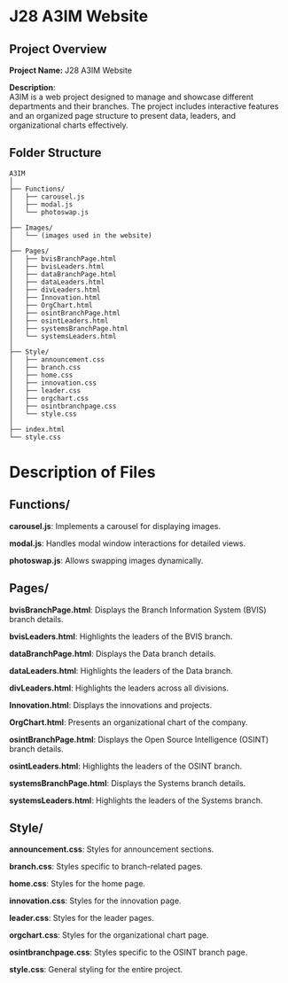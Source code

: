 # J28 A3IM Website

## Project Overview

**Project Name:** J28 A3IM Website

**Description**:  
A3IM is a web project designed to manage and showcase different departments and their branches. The project includes interactive features and an organized page structure to present data, leaders, and organizational charts effectively.

## Folder Structure

```
A3IM
│
├── Functions/
│   ├── carousel.js
│   ├── modal.js
│   └── photoswap.js
│
├── Images/
│   └── (images used in the website)
│
├── Pages/
│   ├── bvisBranchPage.html
│   ├── bvisLeaders.html
│   ├── dataBranchPage.html
│   ├── dataLeaders.html
│   ├── divLeaders.html
│   ├── Innovation.html
│   ├── OrgChart.html
│   ├── osintBranchPage.html
│   ├── osintLeaders.html
│   ├── systemsBranchPage.html
│   └── systemsLeaders.html
│
├── Style/
│   ├── announcement.css
│   ├── branch.css
│   ├── home.css
│   ├── innovation.css
│   ├── leader.css
│   ├── orgchart.css
│   ├── osintbranchpage.css
│   └── style.css
│
├── index.html
└── style.css
```
# **Description of Files**

## **Functions/**

**carousel.js**: Implements a carousel for displaying images.

**modal.js**: Handles modal window interactions for detailed views.

**photoswap.js**: Allows swapping images dynamically.

## **Pages/**

**bvisBranchPage.html**: Displays the Branch Information System (BVIS) branch details.

**bvisLeaders.html**: Highlights the leaders of the BVIS branch.

**dataBranchPage.html**: Displays the Data branch details.

**dataLeaders.html**: Highlights the leaders of the Data branch.

**divLeaders.html**: Highlights the leaders across all divisions.

**Innovation.html**: Displays the innovations and projects.

**OrgChart.html**: Presents an organizational chart of the company.

**osintBranchPage.html**: Displays the Open Source Intelligence (OSINT) branch details.

**osintLeaders.html**: Highlights the leaders of the OSINT branch.

**systemsBranchPage.html**: Displays the Systems branch details.

**systemsLeaders.html**: Highlights the leaders of the Systems branch.


## **Style/**

**announcement.css**: Styles for announcement sections.

**branch.css**: Styles specific to branch-related pages.

**home.css**: Styles for the home page.

**innovation.css**: Styles for the innovation page.

**leader.css**: Styles for the leader pages.

**orgchart.css**: Styles for the organizational chart page.

**osintbranchpage.css**: Styles specific to the OSINT branch page.

**style.css**: General styling for the entire project.
